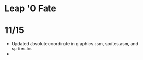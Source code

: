 # Leap 'O Fate

# 11/15

- Updated absolute coordinate in graphics.asm, sprites.asm, and sprites.inc
- 

